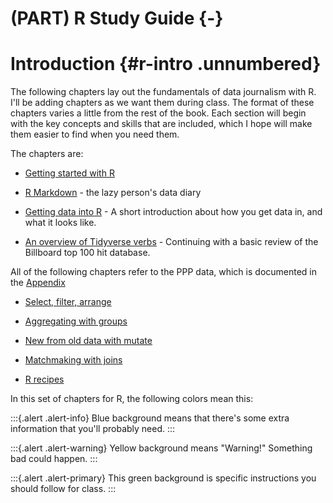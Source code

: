 # (PART) R Study Guide {-}

# Introduction {#r-intro .unnumbered}

The following chapters lay out the fundamentals of data journalism with R. I'll be adding chapters as we want them during class. The format of these chapters varies a little from the rest of the book. Each section will begin with the key concepts and skills that are included, which I hope will make them easier to find when you need them. 

The chapters are:

* [Getting started with R](r-start.html)

* [R Markdown](r-markdown.html) - the lazy person's data diary 

* [Getting data into R](r-data-import.html) - A short introduction about how you get data in, and what it looks like. 

* [An overview of Tidyverse verbs](r-verbs.html)  -  Continuing with a basic review of the Billboard top 100 hit database. 

All of the following chapters refer to the PPP data, which is documented in the [Appendix](appendix-ppp.html)

* [Select, filter, arrange](r-verb-filter.html)

* [Aggregating with groups](r-verb-groupby.html)

* [New from old data with mutate](r-verb-mutate.html)

* [ Matchmaking with joins](r-verb-join.html)

* [R recipes](r-recipes.html)

In this set of chapters for R, the following colors mean this: 

:::{.alert .alert-info}
Blue background means that there's some extra information that you'll probably need. 
::: 

:::{.alert .alert-warning}
Yellow background means "Warning!" Something bad could happen. 
:::


:::{.alert .alert-primary}
This green background is specific instructions you should follow for class. 
::: 
